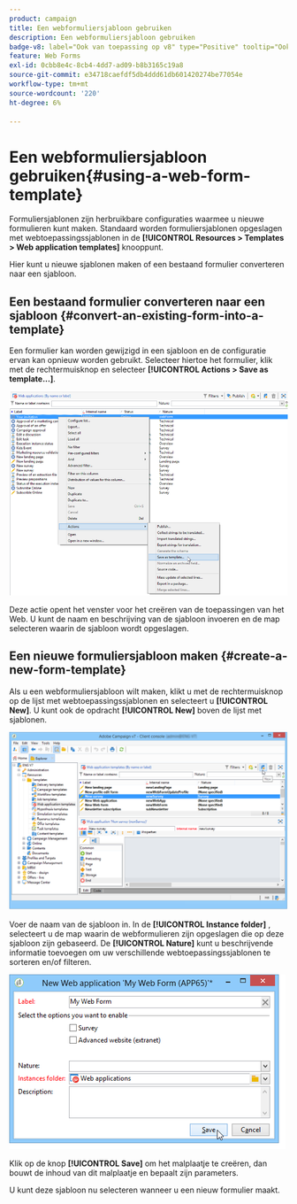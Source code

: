 ```yaml
---
product: campaign
title: Een webformuliersjabloon gebruiken
description: Een webformuliersjabloon gebruiken
badge-v8: label="Ook van toepassing op v8" type="Positive" tooltip="Ook van toepassing op campagne v8"
feature: Web Forms
exl-id: 0cbb8e4c-8cb4-4dd7-ad09-b8b3165c19a8
source-git-commit: e34718caefdf5db4ddd61db601420274be77054e
workflow-type: tm+mt
source-wordcount: '220'
ht-degree: 6%

---
```


# Een webformuliersjabloon gebruiken{#using-a-web-form-template}



Formuliersjablonen zijn herbruikbare configuraties waarmee u nieuwe formulieren kunt maken. Standaard worden formuliersjablonen opgeslagen met webtoepassingssjablonen in de **[!UICONTROL Resources > Templates > Web application templates]** knooppunt.

Hier kunt u nieuwe sjablonen maken of een bestaand formulier converteren naar een sjabloon.

## Een bestaand formulier converteren naar een sjabloon {#convert-an-existing-form-into-a-template}

Een formulier kan worden gewijzigd in een sjabloon en de configuratie ervan kan opnieuw worden gebruikt. Selecteer hiertoe het formulier, klik met de rechtermuisknop en selecteer **[!UICONTROL Actions > Save as template...]**.

![](assets/s_ncs_admin_survey_saveastemplate.png)

Deze actie opent het venster voor het creëren van de toepassingen van het Web. U kunt de naam en beschrijving van de sjabloon invoeren en de map selecteren waarin de sjabloon wordt opgeslagen.

## Een nieuwe formuliersjabloon maken {#create-a-new-form-template}

Als u een webformuliersjabloon wilt maken, klikt u met de rechtermuisknop op de lijst met webtoepassingssjablonen en selecteert u **[!UICONTROL New]**. U kunt ook de opdracht **[!UICONTROL New]** boven de lijst met sjablonen.

![](assets/s_ncs_admin_survey_createtemplate.png)

Voer de naam van de sjabloon in. In de **[!UICONTROL Instance folder]** , selecteert u de map waarin de webformulieren zijn opgeslagen die op deze sjabloon zijn gebaseerd. De **[!UICONTROL Nature]** kunt u beschrijvende informatie toevoegen om uw verschillende webtoepassingssjablonen te sorteren en/of filteren.

![](assets/s_ncs_admin_survey_createtemplate_details.png)

Klik op de knop **[!UICONTROL Save]** om het malplaatje te creëren, dan bouwt de inhoud van dit malplaatje en bepaalt zijn parameters.

U kunt deze sjabloon nu selecteren wanneer u een nieuw formulier maakt.
